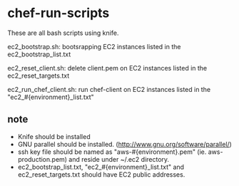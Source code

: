 chef-run-scripts
================

These are all bash scripts using knife. 

ec2_bootstrap.sh: bootsrapping EC2 instances listed in the ec2_bootstrap_list.txt

ec2_reset_client.sh: delete client.pem on EC2 instances listed in the ec2_reset_targets.txt

ec2_run_chef_client.sh: run chef-client on EC2 instances listed in the "ec2_#{environment}_list.txt"


note
----
- Knife should be installed
- GNU parallel should be installed. (http://www.gnu.org/software/parallel/)
- ssh key file should be named as "aws-#{environment}.pem" (ie. aws-production.pem) and reside under ~/.ec2 directory.
- ec2_bootstrap_list.txt, "ec2_#{environment}_list.txt" and ec2_reset_targets.txt should have EC2 public addresses.
